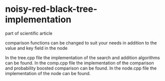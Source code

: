 # noisy-red-black-tree-implementation
part of scientific article

comparison functions can be changed to suit your needs in addition to the value and key field in the node

In the tree.cpp file the implementation of the search and addition algorithms can be found.
In the comp.cpp file the implementation of the comparison and probability boosted comparison can be found.
In the node.cpp file the implementation of the node can be found.
